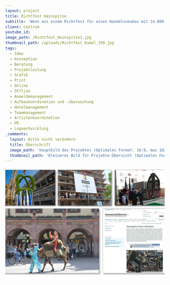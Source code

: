 ```yaml
---
layout: project
title: Richtfest Hainspitze
subtitle: 'Wenn aus einem Richtfest für einen Handelsneubau mit 14.000 qm etwas ganz Besonderes werden soll – muss auch hier erst eine Idee geboren werden. Schon schnell zeigte sich bei den Recherchen, dass sich am Ausrichtungsort Leipzig zwei der wichtigsten Handelsstraßen aus dem Römischen Reich kreuzten. Auf dieser Basis wurden unterschiedlichste Ideen entwickelt, die sich alle auf Handel und die damit verbundenen Länder bezogen. Schnell entschied sich der Kunde für das Motto Tausendundeine Nacht. Also rieben wir an unserer Wunderlampe und die Agentur-Gini zauberte Bauchtänzerinnen, Feuerspucker und Kamele nach Leipzig. Dienstleister von überall, wie türkische Eisverkäufer aus den Niederlanden oder der Mann mit dem Ochs am Spieß aus dem Bergischen Land, folgten ihrem Ruf. Und so ergab sich, nach umfangreicher Recherche, Planung, Briefing eines 60-köpfigen Teams vor Ort und Durchführung ein unvergessliches Event, das in einer öffentlichen und privaten Area, für geladene Gäste, mit umfangreicher Verpflegung gefeiert wurde.'
client: Centrum
youtube_id:
image_path: /Richtfest_Hainspitze1.jpg
thumbnail_path: /uploads/Richtfest_Kamel_350.jpg
tags:
  - Idee
  - Konzeption
  - Beratung
  - Projektleitung
  - Grafik
  - Print
  - Online
  - Offline
  - Anmeldemanagement
  - Aufbaukoordination und -überwachung
  - Hotelmanagement
  - Teammanagement
  - Artistenkoordination
  - PR
  - Logoentwicklung
_comments:
  layout: Bitte nicht verändern
  title: Überschrift
  image_path: 'Hauptbild des Projektes (Optimales Format: 16:9, max 1024px breite)'
  thumbnail_path: 'Kleineres Bild für Projekte-Übersicht (Optimales Format: 4:3, max 1024px breite)'
---
```



![](/uploads/versions/richtfest-hainspitze2---x46-0-932-659-1024-724x---.jpg)